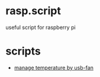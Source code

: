 # rasp.script
useful script for raspberry pi

# scripts
* [manage temperature by usb-fan](/github/cjsongcom/tree/manage.temperature.usb-fan)
